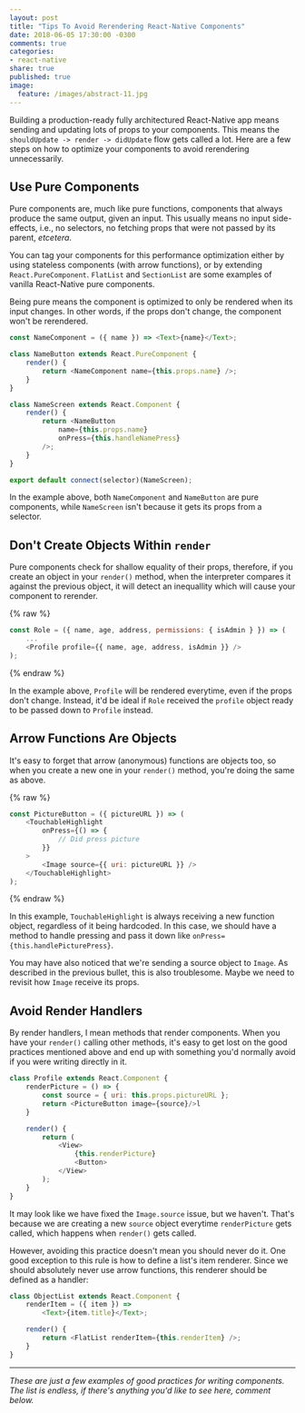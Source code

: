 ```yaml
---
layout: post
title: "Tips To Avoid Rerendering React-Native Components"
date: 2018-06-05 17:30:00 -0300
comments: true
categories:
- react-native
share: true
published: true
image:
  feature: /images/abstract-11.jpg
---
```


Building a production-ready fully architectured React-Native app means sending and updating lots of
props to your components. This means the `shouldUpdate -> render -> didUpdate` flow gets called a
lot. Here are a few steps on how to optimize your components to avoid rerendering unnecessarily.

<!-- more -->

## Use Pure Components

Pure components are, much like pure functions, components that always produce the same output, given
an input. This usually means no input side-effects, i.e., no selectors, no fetching props that were
not passed by its parent, _etcetera_.

You can tag your components for this performance optimization either by using stateless components
(with arrow functions), or by extending `React.PureComponent`. `FlatList` and `SectionList` are some
examples of vanilla React-Native pure components.

Being pure means the component is optimized to only be rendered when its input changes. In other
words, if the props don't change, the component won't be rerendered.

``` js
const NameComponent = ({ name }) => <Text>{name}</Text>;

class NameButton extends React.PureComponent {
    render() {
        return <NameComponent name={this.props.name} />;
    }
}

class NameScreen extends React.Component {
    render() {
        return <NameButton
            name={this.props.name}
            onPress={this.handleNamePress}
        />;
    }
}

export default connect(selector)(NameScreen);
```

In the example above, both `NameComponent` and `NameButton` are pure components, while `NameScreen`
isn't because it gets its props from a selector.

## Don't Create Objects Within `render`

Pure components check for shallow equality of their props, therefore, if you create an object in your
`render()` method, when the interpreter compares it against the previous object, it will detect an
inequallity which will cause your component to rerender.

{% raw %}
```js
const Role = ({ name, age, address, permissions: { isAdmin } }) => (
    ...
    <Profile profile={{ name, age, address, isAdmin }} />
);
```
{% endraw %}

In the example above, `Profile` will be rendered everytime, even if the props don't change. Instead,
it'd be ideal if `Role` received the `profile` object ready to be passed down to `Profile` instead.

## Arrow Functions Are Objects

It's easy to forget that arrow (anonymous) functions are objects too, so when you create a new one
in your `render()` method, you're doing the same as above.

{% raw %}
```js
const PictureButton = ({ pictureURL }) => (
    <TouchableHighlight
        onPress={() => {
            // Did press picture
        }}
    >
        <Image source={{ uri: pictureURL }} />
    </TouchableHighlight>
);
```
{% endraw %}

In this example, `TouchableHighlight` is always receiving a new function object, regardless of it
being hardcoded. In this case, we should have a method to handle pressing and pass it down like
`onPress={this.handlePicturePress}`.

You may have also noticed that we're sending a source object to `Image`. As described in the
previous bullet, this is also troublesome. Maybe we need to revisit how `Image` receive its props.

## Avoid Render Handlers

By render handlers, I mean methods that render components. When you have your `render()` calling
other methods, it's easy to get lost on the good practices mentioned above and end up with something
you'd normally avoid if you were writing directly in it.

```js
class Profile extends React.Component {
    renderPicture = () => {
        const source = { uri: this.props.pictureURL };
        return <PictureButton image={source}/>l
    }

    render() {
        return (
            <View>
                {this.renderPicture}
                <Button>
            </View>
        );
    }
}
```

It may look like we have fixed the `Image.source` issue, but we haven't. That's because we are
creating a new `source` object everytime `renderPicture` gets called, which happens when `render()` gets
called.

However, avoiding this practice doesn't mean you should never do it. One good exception to this rule
is how to define a list's item renderer. Since we should absolutely never use arrow functions, this
renderer should be defined as a handler:

```js
class ObjectList extends React.Component {
    renderItem = ({ item }) =>
        <Text>{item.title}</Text>;

    render() {
        return <FlatList renderItem={this.renderItem} />;
    }
}
```

---

_These are just a few examples of good practices for writing components. The list is endless, if
there's anything you'd like to see here, comment below._
